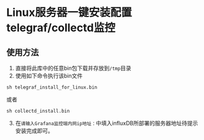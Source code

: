 # Linux服务器一键安装配置telegraf/collectd监控
## 使用方法
1. 直接将此库中的任意bin包下载并存放到`/tmp`目录
2. 使用如下命令执行该bin文件
```
sh telegraf_install_for_linux.bin
```
或者
```
sh collectd_install.bin
```
3. 在`请输入Grafana监控端内网ip地址：`中填入influxDB所部署的服务器地址待提示安装完成即可。
